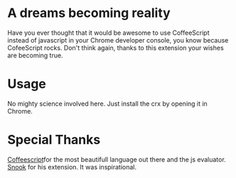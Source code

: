 # A dreams becoming reality
Have you ever thought that it would be awesome to use CoffeeScript instead of javascript in your Chrome developer console, you know because CofeeScript rocks.
Don't think again, thanks to this extension your wishes are becoming true.

# Usage
No mighty science involved here. Just install the crx by opening it in Chrome.

# Special Thanks
[Coffeescript](http://coffeescript.org/)for the most beautifull language out there and the js evaluator.
[Snook](http://snook.ca/archives/browsers/coffeeconsole) for his extension. It was inspirational.


